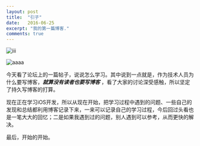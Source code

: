 ```yaml
---
layout: post
title:  "引子"
date:   2016-06-25
excerpt: "我的第一篇博客."
comments: true
---
```




![iii](http://ww3.sinaimg.cn/mw690/9d40e6c4jw1f6usgpb053j20rc10ggoc.jpg)

![aaaa](http://a1.qpic.cn/psb?/V14IYGjI2XAlgg/uWUsKfHyXlY4g1*yfxQH0.bfaYdb101jAyWtL042JY0!/b/dAwBAAAAAAAA&ek=1&kp=1&pt=0&bo=oAJEAAAAAAADB8Q!&sce=60-2-2&rf=viewer_4)


今天看了论坛上的一篇帖子，说说怎么学习。其中说到一点就是，作为技术人员为什么要写博客，***就算没有读者也要写博客*** ，看了大家的讨论深受感触，所以坚定了持久写博客的打算。

现在正在学习iOS开发，所以从现在开始，把学习过程中遇到的问题、一些自己的发现和总结都利用博客记录下来，一来可以记录自己的学习过程，今后回过头看也是一笔大大的回忆；二是如果我遇到过的问题，别人遇到可以参考，从而更快的解决。

最后，开始的开始。

